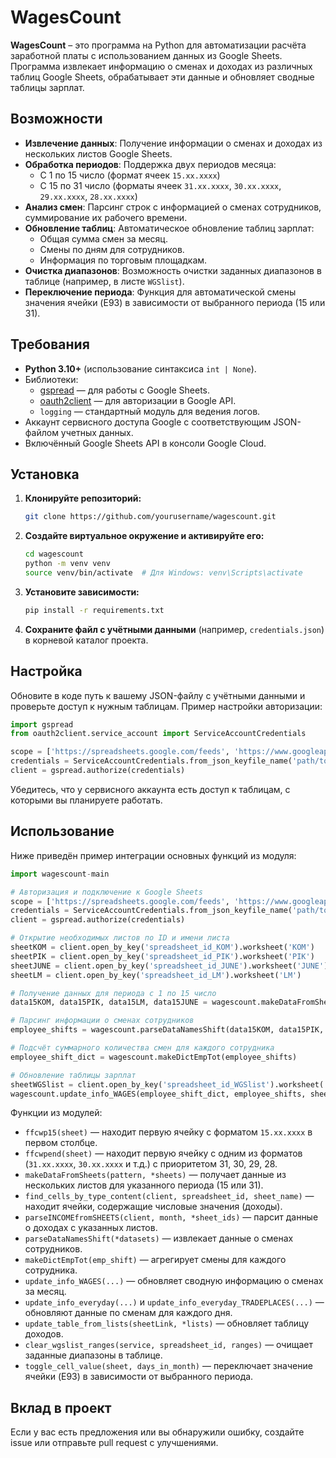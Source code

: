 # WagesCount

**WagesCount** – это программа на Python для автоматизации расчёта заработной платы с использованием данных из Google Sheets. Программа извлекает информацию о сменах и доходах из различных таблиц Google Sheets, обрабатывает эти данные и обновляет сводные таблицы зарплат.

## Возможности

- **Извлечение данных**: Получение информации о сменах и доходах из нескольких листов Google Sheets.
- **Обработка периодов**: Поддержка двух периодов месяца:
  - С 1 по 15 число (формат ячеек `15.xx.xxxx`)
  - С 15 по 31 число (форматы ячеек `31.xx.xxxx`, `30.xx.xxxx`, `29.xx.xxxx`, `28.xx.xxxx`)
- **Анализ смен**: Парсинг строк с информацией о сменах сотрудников, суммирование их рабочего времени.
- **Обновление таблиц**: Автоматическое обновление таблиц зарплат:
  - Общая сумма смен за месяц.
  - Смены по дням для сотрудников.
  - Информация по торговым площадкам.
- **Очистка диапазонов**: Возможность очистки заданных диапазонов в таблице (например, в листе `WGSlist`).
- **Переключение периода**: Функция для автоматической смены значения ячейки (E93) в зависимости от выбранного периода (15 или 31).

## Требования

- **Python 3.10+** (использование синтаксиса `int | None`).
- Библиотеки:
  - [gspread](https://github.com/burnash/gspread) — для работы с Google Sheets.
  - [oauth2client](https://github.com/googleapis/oauth2client) — для авторизации в Google API.
  - `logging` — стандартный модуль для ведения логов.
- Аккаунт сервисного доступа Google с соответствующим JSON-файлом учетных данных.
- Включённый Google Sheets API в консоли Google Cloud.

## Установка

1. **Клонируйте репозиторий:**

   ```bash
   git clone https://github.com/yourusername/wagescount.git
   ```

2. **Создайте виртуальное окружение и активируйте его:**

   ```bash
   cd wagescount
   python -m venv venv
   source venv/bin/activate  # Для Windows: venv\Scripts\activate
   ```

3. **Установите зависимости:**

   ```bash
   pip install -r requirements.txt
   ```

4. **Сохраните файл с учётными данными** (например, `credentials.json`) в корневой каталог проекта.

## Настройка

Обновите в коде путь к вашему JSON-файлу с учётными данными и проверьте доступ к нужным таблицам. Пример настройки авторизации:

```python
import gspread
from oauth2client.service_account import ServiceAccountCredentials

scope = ['https://spreadsheets.google.com/feeds', 'https://www.googleapis.com/auth/drive']
credentials = ServiceAccountCredentials.from_json_keyfile_name('path/to/credentials.json', scope)
client = gspread.authorize(credentials)
```

Убедитесь, что у сервисного аккаунта есть доступ к таблицам, с которыми вы планируете работать.

## Использование

Ниже приведён пример интеграции основных функций из модуля:

```python
import wagescount-main

# Авторизация и подключение к Google Sheets
scope = ['https://spreadsheets.google.com/feeds', 'https://www.googleapis.com/auth/drive']
credentials = ServiceAccountCredentials.from_json_keyfile_name('path/to/credentials.json', scope)
client = gspread.authorize(credentials)

# Открытие необходимых листов по ID и имени листа
sheetKOM = client.open_by_key('spreadsheet_id_KOM').worksheet('KOM')
sheetPIK = client.open_by_key('spreadsheet_id_PIK').worksheet('PIK')
sheetJUNE = client.open_by_key('spreadsheet_id_JUNE').worksheet('JUNE')
sheetLM = client.open_by_key('spreadsheet_id_LM').worksheet('LM')

# Получение данных для периода с 1 по 15 число
data15KOM, data15PIK, data15LM, data15JUNE = wagescount.makeDataFromSheets(15, sheetKOM, sheetPIK, sheetJUNE, sheetLM)

# Парсинг информации о сменах сотрудников
employee_shifts = wagescount.parseDataNamesShift(data15KOM, data15PIK, data15JUNE, data15LM)

# Подсчёт суммарного количества смен для каждого сотрудника
employee_shift_dict = wagescount.makeDictEmpTot(employee_shifts)

# Обновление таблицы зарплат
sheetWGSlist = client.open_by_key('spreadsheet_id_WGSlist').worksheet('WGSlist')
wagescount.update_info_WAGES(employee_shift_dict, employee_shifts, sheetWGSlist)
```

Функции из модулей:

- `ffcwp15(sheet)` — находит первую ячейку с форматом `15.xx.xxxx` в первом столбце.
- `ffcwpend(sheet)` — находит первую ячейку с одним из форматов (`31.xx.xxxx`, `30.xx.xxxx` и т.д.) с приоритетом 31, 30, 29, 28.
- `makeDataFromSheets(pattern, *sheets)` — получает данные из нескольких листов для указанного периода (15 или 31).
- `find_cells_by_type_content(client, spreadsheet_id, sheet_name)` — находит ячейки, содержащие числовые значения (доходы).
- `parseINCOMEfromSHEETS(client, month, *sheet_ids)` — парсит данные о доходах с указанных листов.
- `parseDataNamesShift(*datasets)` — извлекает данные о сменах сотрудников.
- `makeDictEmpTot(emp_shift)` — агрегирует смены для каждого сотрудника.
- `update_info_WAGES(...)` — обновляет сводную информацию о сменах за месяц.
- `update_info_everyday(...)` и `update_info_everyday_TRADEPLACES(...)` — обновляют данные по сменам для каждого дня.
- `update_table_from_lists(sheetLink, *lists)` — обновляет таблицу доходов.
- `clear_wgslist_ranges(service, spreadsheet_id, ranges)` — очищает заданные диапазоны в таблице.
- `toggle_cell_value(sheet, days_in_month)` — переключает значение ячейки (E93) в зависимости от выбранного периода.

## Вклад в проект

Если у вас есть предложения или вы обнаружили ошибку, создайте issue или отправьте pull request с улучшениями.

